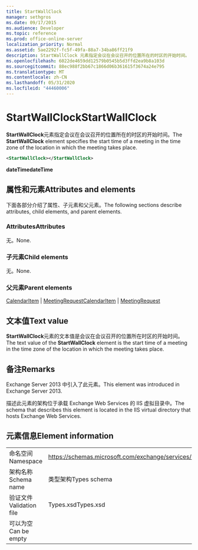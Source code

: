 ```yaml
---
title: StartWallClock
manager: sethgros
ms.date: 09/17/2015
ms.audience: Developer
ms.topic: reference
ms.prod: office-online-server
localization_priority: Normal
ms.assetid: 5ae2292f-fc5f-49fa-88a7-34ba86ff21f9
description: StartWallClock 元素指定会议在会议召开的位置所在的时区的开始时间。
ms.openlocfilehash: 6022de4659dd12579b0545b5d3ffd2ea9b8a103d
ms.sourcegitcommit: 88ec988f2bb67c1866d06b361615f3674a24e795
ms.translationtype: MT
ms.contentlocale: zh-CN
ms.lasthandoff: 05/31/2020
ms.locfileid: "44460006"
---
```

# <a name="startwallclock"></a><span data-ttu-id="ded09-103">StartWallClock</span><span class="sxs-lookup"><span data-stu-id="ded09-103">StartWallClock</span></span>

<span data-ttu-id="ded09-104">**StartWallClock**元素指定会议在会议召开的位置所在的时区的开始时间。</span><span class="sxs-lookup"><span data-stu-id="ded09-104">The **StartWallClock** element specifies the start time of a meeting in the time zone of the location in which the meeting takes place.</span></span> 
  
```XML
<StartWallClock></StartWallClock>
```

<span data-ttu-id="ded09-105">**dateTime**</span><span class="sxs-lookup"><span data-stu-id="ded09-105">**dateTime**</span></span>

## <a name="attributes-and-elements"></a><span data-ttu-id="ded09-106">属性和元素</span><span class="sxs-lookup"><span data-stu-id="ded09-106">Attributes and elements</span></span>

<span data-ttu-id="ded09-107">下面各部分介绍了属性、子元素和父元素。</span><span class="sxs-lookup"><span data-stu-id="ded09-107">The following sections describe attributes, child elements, and parent elements.</span></span>
  
### <a name="attributes"></a><span data-ttu-id="ded09-108">Attributes</span><span class="sxs-lookup"><span data-stu-id="ded09-108">Attributes</span></span>

<span data-ttu-id="ded09-109">无。</span><span class="sxs-lookup"><span data-stu-id="ded09-109">None.</span></span>
  
### <a name="child-elements"></a><span data-ttu-id="ded09-110">子元素</span><span class="sxs-lookup"><span data-stu-id="ded09-110">Child elements</span></span>

<span data-ttu-id="ded09-111">无。</span><span class="sxs-lookup"><span data-stu-id="ded09-111">None.</span></span>
  
### <a name="parent-elements"></a><span data-ttu-id="ded09-112">父元素</span><span class="sxs-lookup"><span data-stu-id="ded09-112">Parent elements</span></span>

<span data-ttu-id="ded09-113">[CalendarItem](calendaritem.md)  | [MeetingRequest](meetingrequest.md)</span><span class="sxs-lookup"><span data-stu-id="ded09-113">[CalendarItem](calendaritem.md) | [MeetingRequest](meetingrequest.md)</span></span>
  
## <a name="text-value"></a><span data-ttu-id="ded09-114">文本值</span><span class="sxs-lookup"><span data-stu-id="ded09-114">Text value</span></span>

<span data-ttu-id="ded09-115">**StartWallClock**元素的文本值是会议在会议召开的位置所在时区的开始时间。</span><span class="sxs-lookup"><span data-stu-id="ded09-115">The text value of the **StartWallClock** element is the start time of a meeting in the time zone of the location in which the meeting takes place.</span></span> 
  
## <a name="remarks"></a><span data-ttu-id="ded09-116">备注</span><span class="sxs-lookup"><span data-stu-id="ded09-116">Remarks</span></span>

<span data-ttu-id="ded09-117">Exchange Server 2013 中引入了此元素。</span><span class="sxs-lookup"><span data-stu-id="ded09-117">This element was introduced in Exchange Server 2013.</span></span>
  
<span data-ttu-id="ded09-118">描述此元素的架构位于承载 Exchange Web Services 的 IIS 虚拟目录中。</span><span class="sxs-lookup"><span data-stu-id="ded09-118">The schema that describes this element is located in the IIS virtual directory that hosts Exchange Web Services.</span></span>
  
## <a name="element-information"></a><span data-ttu-id="ded09-119">元素信息</span><span class="sxs-lookup"><span data-stu-id="ded09-119">Element information</span></span>

|||
|:-----|:-----|
|<span data-ttu-id="ded09-120">命名空间</span><span class="sxs-lookup"><span data-stu-id="ded09-120">Namespace</span></span>  <br/> |https://schemas.microsoft.com/exchange/services/2006/types  <br/> |
|<span data-ttu-id="ded09-121">架构名称</span><span class="sxs-lookup"><span data-stu-id="ded09-121">Schema name</span></span>  <br/> |<span data-ttu-id="ded09-122">类型架构</span><span class="sxs-lookup"><span data-stu-id="ded09-122">Types schema</span></span>  <br/> |
|<span data-ttu-id="ded09-123">验证文件</span><span class="sxs-lookup"><span data-stu-id="ded09-123">Validation file</span></span>  <br/> |<span data-ttu-id="ded09-124">Types.xsd</span><span class="sxs-lookup"><span data-stu-id="ded09-124">Types.xsd</span></span>  <br/> |
|<span data-ttu-id="ded09-125">可以为空</span><span class="sxs-lookup"><span data-stu-id="ded09-125">Can be empty</span></span>  <br/> ||
   

